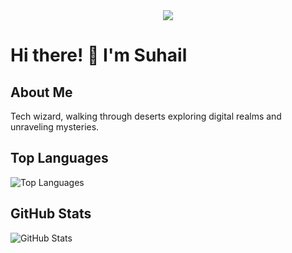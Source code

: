 <div align="center">
  <img src="https://capsule-render.vercel.app/api?type=wave&color=gradient&height=100&section=header&text=Welcome%20to%20my%20profile!&fontSize=40" />
</div>

# Hi there! 👋 I'm Suhail



## About Me

Tech wizard, walking through deserts exploring digital realms and unraveling mysteries.

## Top Languages

![Top Languages](https://github-readme-stats.vercel.app/api/top-langs/?username=binghzal&layout=compact&theme=dark)

## GitHub Stats

![GitHub Stats](https://github-readme-stats.vercel.app/api?username=binghzal&show_icons=true&theme=dark)
